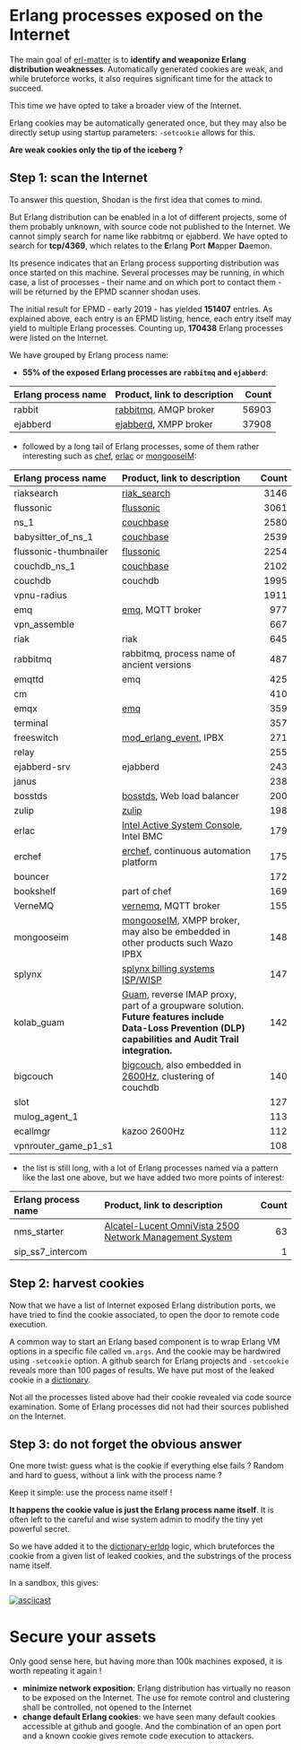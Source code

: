 # Erlang processes exposed on the Internet

The main goal of [erl-matter](https://github.com/gteissier/erl-matter) is to **identify and weaponize Erlang distribution weaknesses**. Automatically generated cookies are weak, and while bruteforce works, it also requires significant time for the attack to succeed.

This time we have opted to take a broader view of the Internet.

Erlang cookies may be automatically generated once, but they may also be directly setup using startup parameters: `-setcookie` allows for this.

**Are weak cookies only the tip of the iceberg ?**

## Step 1: scan the Internet

To answer this question, Shodan is the first idea that comes to mind.

But Erlang distribution can be enabled in a lot of different projects, some of them probably unknown, with source code not published to the Internet. We cannot simply search for name like rabbitmq or ejabberd. We have opted to search for **tcp/4369**, which relates to the **E**rlang **P**ort **M**apper **D**aemon.

Its presence indicates that an Erlang process supporting distribution was once started on this machine. Several processes may be running, in which case, a list of processes - their name and on which port to contact them - will be returned by the EPMD scanner shodan uses.

The initial result for EPMD - early 2019 - has yielded **151407** entries. As explained above, each entry is an EPMD listing, hence, each entry itself may yield to multiple Erlang processes. Counting up, **170438** Erlang processes were listed on the Internet.


We have grouped by Erlang process name:

* **55% of the exposed Erlang processes are `rabbitmq` and `ejabberd`**:

| Erlang process name | Product, link to description | Count |
|:-------------|:-------------| -------------:|
| rabbit | [rabbitmq](https://www.rabbitmq.com), AMQP broker | 56903 |
| ejabberd | [ejabberd](https://www.ejabberd.im), XMPP broker | 37908 |


* followed by a long tail of Erlang processes, some of them rather interesting such as [chef](https://www.chef.io), [erlac](https://www.intel.com/content/dam/support/us/en/documents/motherboards/server/sysmgmt/sb/intel_active_system_console_v7_0_ug.pdf) or [mongooseIM](https://mongooseim.readthedocs.io/en/latest/):

| Erlang process name | Product, link to description | Count |
|:-------------|:-------------| -------------:|
| riaksearch | [riak_search](https://github.com/basho/riak_search) | 3146 |
| flussonic | [flussonic](https://flussonic.com) | 3061 |
| ns\_1 |[couchbase](https://en.wikipedia.org/wiki/Couchbase_Server) | 2580 |
| babysitter\_of\_ns\_1|[couchbase](https://en.wikipedia.org/wiki/Couchbase_Server)|2539|
| flussonic-thumbnailer | [flussonic](https://flussonic.com) | 2254 |
| couchdb\_ns\_1 | [couchbase](https://en.wikipedia.org/wiki/Couchbase_Server) | 2102 |
| couchdb | couchdb | 1995 |
| vpnu-radius | | 1911 | 
| emq | [emq](https://www.emqx.io), MQTT broker | 977  |
| vpn\_assemble | | 667 |
| riak | riak | 645 |
| rabbitmq | rabbitmq, process name of ancient versions | 487 |
| emqttd | emq | 425 | 
| cm | | 410 |
| emqx | [emq](https://github.com/emqx/emqx) | 359 |
| terminal | | 357 | 
| freeswitch | [mod\_erlang\_event](https://freeswitch.org/confluence/display/FREESWITCH/mod_erlang_event), IPBX | 271 | 
| relay | | 255 |
| ejabberd-srv | ejabberd | 243 | 
| janus | | 238 |
| bosstds | [bosstds](http://bosstds.com), Web load balancer | 200 | 
| zulip | [zulip](https://github.com/zulip/zulip) | 198 |
| erlac | [Intel Active System Console](https://www.intel.com/content/dam/support/us/en/documents/motherboards/server/sysmgmt/sb/intel_active_system_console_v7_0_ug.pdf), Intel BMC | 179 |
| erchef | [erchef](https://github.com/chef-boneyard/erchef), continuous automation platform | 175 |
| bouncer | | 172 |
| bookshelf | part of chef | 169 |
| VerneMQ | [vernemq](https://github.com/vernemq/vernemq), MQTT broker | 155 | 
| mongooseim | [mongooseIM](https://mongooseim.readthedocs.io/en/latest/), XMPP broker, may also be embedded in other products such Wazo IPBX | 148 |
| splynx | [splynx billing systems ISP/WISP](https://github.com/splynx) | 147 |
| kolab\_guam | [Guam](https://docs.kolab.org/about/guam/), reverse IMAP proxy, part of a groupware solution. **Future features include Data-Loss Prevention (DLP) capabilities and Audit Trail integration.** | 142 | 
| bigcouch | [bigcouch](https://github.com/cloudant/bigcouch), also embedded in [2600Hz](https://docs.2600hz.com/sysadmin/doc/install/install_manually_debian/#configure-bigcouch), clustering of couchdb | 140 |
| slot | | 127 | 
| mulog\_agent\_1 | | 113 |
| ecallmgr | kazoo 2600Hz | 112 |
| vpnrouter\_game\_p1\_s1 | | 108|

* the list is still long, with a lot of Erlang processes named via a pattern like the last one above, but we have added two more points of interest:

| Erlang process name | Product, link to description | Count |
|:-------------|:-------------| -------------:|
| nms_starter  | [Alcatel-Lucent OmniVista 2500 Network Management System](https://www.al-enterprise.com/-/media/assets/internet/documents/omnivista-2500-nms-datasheet-en.pdf) | 63 |
| sip\_ss7\_intercom | | 1 |

## Step 2: harvest cookies

Now that we have a list of Internet exposed Erlang distribution ports, we have tried to find the cookie associated, to open the door to remote code execution.

A common way to start an Erlang based component is to wrap Erlang VM options in a specific file called `vm.args`. And the cookie may be hardwired using `-setcookie` option. A github search for Erlang projects and `-setcookie` reveals more than 100 pages of results. We have put most of the leaked cookie in a [dictionary](leaked-cookies).

Not all the processes listed above had their cookie revealed via code source examination. Some of Erlang processes did not had their sources published on the Internet.

## Step 3: do not forget the obvious answer

One more twist: guess what is the cookie if everything else fails ? Random and hard to guess, without a link with the process name ?

Keep it simple: use the process name itself !

**It happens the cookie value is just the Erlang process name itself**. It is often left to the careful and wise system admin to modify the tiny yet powerful secret.

So we have added it to the [dictionary-erldp](dictionary-erldp.py) logic, which bruteforces the cookie from a given list of leaked cookies, and the substrings of the process name itself.

In a sandbox, this gives:

[![asciicast](https://asciinema.org/a/243314.svg)](https://asciinema.org/a/243314)


# Secure your assets

Only good sense here, but having more than 100k machines exposed, it is worth repeating it again !

* **minimize network exposition**: Erlang distribution has virtually no reason to be exposed on the Internet. The use for remote control and clustering shall be controlled, not opened to the Internet
* **change default Erlang cookies**: we have seen many default cookies accessible at github and google. And the combination of an open port and a known cookie gives remote code execution to attackers.

